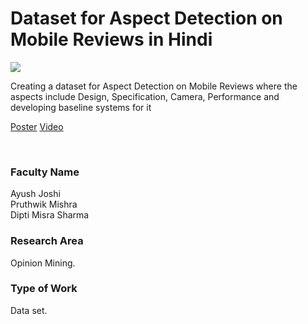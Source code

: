 # Dataset for Aspect Detection on Mobile Reviews in Hindi

![](14.%20Dataset%20for%20Aspect%20Detection%20on%20Mobile%20Reviews%20in%20Hindi.png)

Creating a dataset for Aspect Detection on Mobile Reviews where the aspects include Design, Specification, Camera, Performance and developing baseline systems for it

[Poster](14.%20Dataset%20for%20Aspect%20Detection%20on%20Mobile%20Reviews%20in%20Hindi.pdf)
[Video](controls)

<br>


### Faculty Name

Ayush Joshi<br>
Pruthwik Mishra<br>
Dipti Misra Sharma


### Research Area

Opinion Mining.


### Type of Work

Data set.
